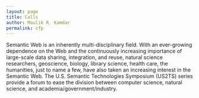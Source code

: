 ```yaml
---
layout: page
title: Calls
author: Maulik R. Kamdar
permalink: cfp
---
```


Semantic Web is an inherently multi-disciplinary field. With an ever-growing dependence on the Web and the
continuously increasing importance of large-scale data sharing, integration, and reuse, natural science
researchers, geoscience, biology, library science, health care, the humanities, just to name a few, have
also taken an increasing interest in the Semantic Web. The U.S. Semantic Technologies Symposium (US2TS)
series provide a forum to ease the division between computer science, natural science, and
academia/government/industry.